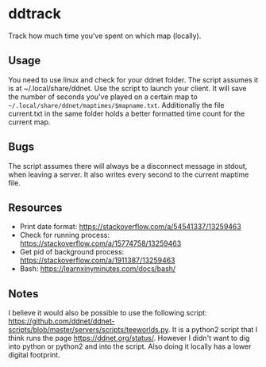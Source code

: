 # ddtrack
Track how much time you've spent on which map (locally).

## Usage
You need to use linux and check for your ddnet folder. The script assumes it is at ~/.local/share/ddnet.
Use the script to launch your client. It will save the number of seconds you've played on a certain map to
`~/.local/share/ddnet/maptimes/$mapname.txt`. Additionally the file current.txt in the same folder holds
a better formatted time count for the current map.

## Bugs
The script assumes there will always be a disconnect message in stdout, when leaving a server.
It also writes every second to the current maptime file.

## Resources
* Print date format: https://stackoverflow.com/a/54541337/13259463
* Check for running process: https://stackoverflow.com/a/15774758/13259463
* Get pid of background process: https://stackoverflow.com/a/1911387/13259463
* Bash: https://learnxinyminutes.com/docs/bash/

## Notes
I believe it would also be possible to use the following script: https://github.com/ddnet/ddnet-scripts/blob/master/servers/scripts/teeworlds.py.
It is a python2 script that I think runs the page https://ddnet.org/status/.
However I didn't want to dig into python or python2 and into the script.
Also doing it locally has a lower digital footprint.

